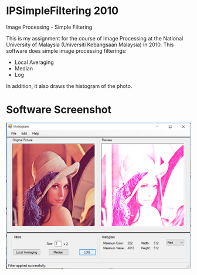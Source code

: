 # IPSimpleFiltering 2010
Image Processing - Simple Filtering

This is my assignment for the course of Image Processing at the National University of Malaysia (Universiti Kebangsaan Malaysia) in 2010.
This software does simple image processing filterings:
- Local Averaging
- Median
- Log

In addition, it also draws the histogram of the photo.

# Software Screenshot  
![Software Screenshot](https://github.com/kavehbc/IPSimpleFiltering/blob/master/Screenshot.png?raw=true)
